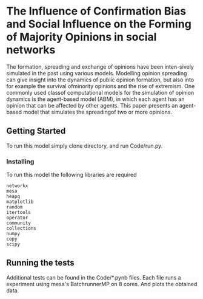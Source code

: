 # The Influence of Confirmation Bias and Social Influence on the Forming of Majority Opinions in social networks

The formation, spreading and exchange of opinions have been inten-sively simulated in the past using various models. Modelling opinion spreading can give insight into the dynamics of public opinion formation, but also into for example the survival ofminority opinions and the rise of extremism.  One commonly used classof  computational  models  for  the  simulation  of  opinion  dynamics  is  the agent-based model (ABM), in which each agent has an opinion that can be affected by other agents.   This paper presents an agent-based model that simulates the spreadingof two or more opinions.

## Getting Started

To run this model simply clone directory, and run Code/run.py.

### Installing

To run this model the following libraries are required

```
networkx
mesa 
heapq
matplotlib
random
itertools
operator
community
collections
numpy
copy
scipy
```

## Running the tests

Additional tests can be found in the Code/\*.pynb files.
Each file runs a experiment using mesa's BatchrunnerMP on 8 cores. And plots the obtained data.